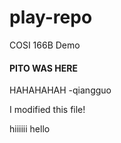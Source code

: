 # play-repo
COSI 166B Demo

#### PITO WAS HERE
HAHAHAHAH -qiangguo

I modified this file!

hiiiiii
hello